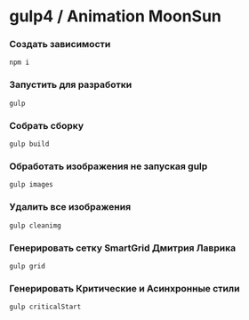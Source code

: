 # gulp4 / Animation MoonSun

### Создать зависимости
`npm i`


### Запустить для разработки
`gulp`


### Собрать сборку   
`gulp build`


### Обработать изображения не запуская gulp
`gulp images`


### Удалить все изображения   
`gulp cleanimg`


### Генерировать сетку SmartGrid Дмитрия Лаврика   
`gulp grid`


### Генерировать Критические и Асинхронные стили
`gulp criticalStart`
